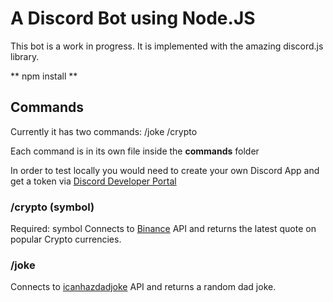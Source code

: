 # A Discord Bot using Node.JS

This bot is a work in progress.
It is implemented with the amazing discord.js library.

** npm install **

## Commands

Currently it has two commands:
/joke
/crypto

Each command is in its own file inside the **commands** folder

In order to test locally you would need to create your own Discord App and get a token via [Discord Developer Portal](https://ptb.discord.com/developers/docs)

### /crypto (symbol)

Required: symbol
Connects to [Binance](https://www.binance.us/en/home) API and returns the latest quote on popular Crypto currencies.

### /joke

Connects to [icanhazdadjoke](https://icanhazdadjoke.com/) API and returns a random dad joke.
